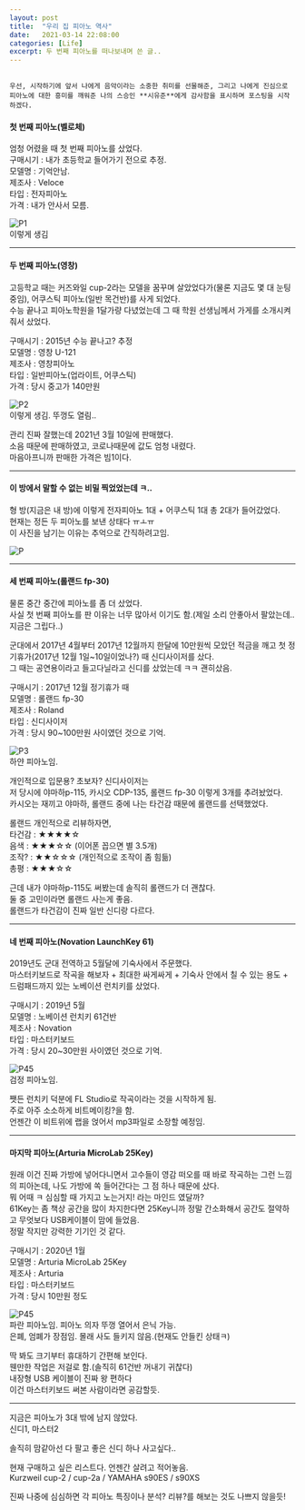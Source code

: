 ```yaml
---
layout: post
title:  "우리 집 피아노 역사"
date:   2021-03-14 22:08:00
categories: [Life]
excerpt: 두 번째 피아노를 떠나보내며 쓴 글..
---
```


```

우선, 시작하기에 앞서 나에게 음악이라는 소중한 취미를 선물해준, 그리고 나에게 진심으로 피아노에 대한 흥미를 깨워준 나의 스승인 **시유준**에게 감사함을 표시하며 포스팅을 시작하겠다.  

```

#### 첫 번째 피아노(벨로체)

엄청 어렸을 때 첫 번째 피아노를 샀었다.  
구매시기 : 내가 초등학교 들어가기 전으로 추정.  
모델명 : 기억안남.  
제조사 : Veloce  
타입 : 전자피아노  
가격 : 내가 안사서 모름.  

![P1](/assets/images/Piano/P1.jpg)  
이렇게 생김  

---  

#### 두 번째 피아노(영창)

고등학교 때는 커즈와일 cup-2라는 모델을 꿈꾸며 살았었다가(물론 지금도 몇 대 눈팅중임), 어쿠스틱 피아노(일반 목건반)를 사게 되었다.  
수능 끝나고 피아노학원을 1달가량 다녔었는데 그 때 학원 선생님께서 가게를 소개시켜줘서 샀었다.  

구매시기 : 2015년 수능 끝나고? 추정  
모델명 : 영창 U-121  
제조사 : 영창피아노  
타입 : 일반피아노(업라이트, 어쿠스틱)  
가격 : 당시 중고가 140만원  

![P2](/assets/images/Piano/P2.jpg)  
이렇게 생김. 뚜껑도 열림..  

관리 진짜 잘했는데 2021년 3월 10일에 판매했다.  
소음 때문에 판매하였고, 코로나때문에 값도 엄청 내렸다.  
마음아프니까 판매한 가격은 빔1이다.  

---  

#### 이 방에서 말할 수 없는 비밀 찍었었는데 ㅋ..

형 방(지금은 내 방)에 이렇게 전자피아노 1대 + 어쿠스틱 1대 총 2대가 들어갔었다.  
현재는 정든 두 피아노를 보낸 상태다 ㅠㅗㅠ  
이 사진을 남기는 이유는 추억으로 간직하려고임.  

![P](/assets/images/Piano/P.jpg)  

---  

#### 세 번째 피아노(롤랜드 fp-30)

물론 중간 중간에 피아노를 좀 더 샀었다.  
사실 첫 번째 피아노를 판 이유는 너무 많아서 이기도 함.(제일 소리 안좋아서 팔았는데.. 지금은 그립다..)  

군대에서 2017년 4월부터 2017년 12월까지 한달에 10만원씩 모았던 적금을 깨고 첫 정기휴가(2017년 12월 1일~10일이었나?) 때 신디사이저를 샀다.  
그 때는 공연용이라고 들고다닐라고 신디를 샀었는데 ㅋㅋ 괜히샀음.  

구매시기 : 2017년 12월 정기휴가 때  
모델명 : 롤랜드 fp-30  
제조사 : Roland  
타입 : 신디사이저  
가격 : 당시 90~100만원 사이였던 것으로 기억.  

![P3](/assets/images/Piano/P3.jpg)  
하얀 피아노임.  

개인적으로 입문용? 초보자? 신디사이저는  
저 당시에 야마하p-115, 카시오 CDP-135, 롤랜드 fp-30 이렇게 3개를 추려놨었다.  
카시오는 재끼고 야마하, 롤랜드 중에 나는 타건감 때문에 롤랜드를 선택했었다.  

롤랜드 개인적으로 리뷰하자면,  
타건감 : ★★★★☆  
음색   : ★★★☆☆ (이어폰 꼽으면 별 3.5개)  
조작?  : ★★☆☆☆ (개인적으로 조작이 좀 힘듦)  
총평   : ★★★☆☆  

근데 내가 야마하p-115도 써봤는데 솔직히 롤랜드가 더 괜찮다.  
둘 중 고민이라면 롤랜드 사는게 좋음.  
롤랜드가 타건감이 진짜 일반 신디랑 다르다.  

---  

#### 네 번째 피아노(Novation LaunchKey 61)  

2019년도 군대 전역하고 5월달에 기숙사에서 주문했다.  
마스터키보드로 작곡을 해보자 + 최대한 싸게싸게 + 기숙사 안에서 칠 수 있는 용도 + 드럼패드까지 있는 노베이션 런치키를 샀었다.  

구매시기 : 2019년 5월  
모델명 : 노베이션 런치키 61건반  
제조사 : Novation  
타입 : 마스터키보드  
가격 : 당시 20~30만원 사이였던 것으로 기억.  

![P45](/assets/images/Piano/P45.jpg)  
검정 피아노임.  

쨋든 런치키 덕분에 FL Studio로 작곡이라는 것을 시작하게 됨.  
주로 아주 소소하게 비트메이킹?을 함.  
언젠간 이 비트위에 랩을 얹어서 mp3파일로 소장할 예정임.  

---  

#### 마지막 피아노(Arturia MicroLab 25Key)

원래 이건 진짜 가방에 넣어다니면서 고수들이 영감 떠오를 때 바로 작곡하는 그런 느낌의 피아논데, 나도 가방에 쏙 들어간다는 그 점 하나 때문에 샀다.  
뭐 어때 ㅋ 심심할 때 가지고 노는거지! 라는 마인드 였달까?  
61Key는 좀 책상 공간을 많이 차지한다면 25Key니까 정말 간소화해서 공간도 절약하고 무엇보다 USB케이블이 맘에 들었음.  
정말 작지만 강력한 기기인 것 같다.  

구매시기 : 2020년 1월  
모델명 : Arturia MicroLab 25Key  
제조사 : Arturia  
타입 : 마스터키보드  
가격 : 당시 10만원 정도  

![P45](/assets/images/Piano/P45.jpg)  
파란 피아노임. 피아노 의자 뚜껑 열어서 은닉 가능.  
은폐, 엄폐가 장점임. 몰래 사도 들키지 않음.(현재도 안들킨 상태ㅋ)  

딱 봐도 크기부터 휴대하기 간편해 보인다.  
웬만한 작업은 저걸로 함.(솔직히 61건반 꺼내기 귀찮다)  
내장형 USB 케이블이 진짜 왕 편하다  
이건 마스터키보드 써본 사람이라면 공감할듯.  

---  

지금은 피아노가 3대 밖에 남지 않았다.  
신디1, 마스터2  

솔직히 맘같아선 다 팔고 좋은 신디 하나 사고싶다..   

현재 구매하고 싶은 리스트다. 언젠간 살려고 적어놓음.  
Kurzweil cup-2 / cup-2a / YAMAHA s90ES / s90XS  

진짜 나중에 심심하면 각 피아노 특징이나 분석? 리뷰?를 해보는 것도 나쁘지 않을듯!  